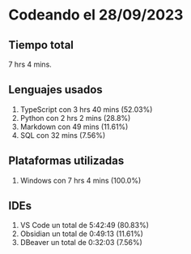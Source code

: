 # Codeando el 28/09/2023

## Tiempo total
7 hrs 4 mins.

## Lenguajes usados
1. TypeScript con 3 hrs 40 mins (52.03%)
1. Python con 2 hrs 2 mins (28.8%)
1. Markdown con 49 mins (11.61%)
1. SQL con 32 mins (7.56%)

## Plataformas utilizadas
1. Windows con 7 hrs 4 mins (100.0%)

## IDEs
1. VS Code un total de 5:42:49 (80.83%)
1. Obsidian un total de 0:49:13 (11.61%)
1. DBeaver un total de 0:32:03 (7.56%)
